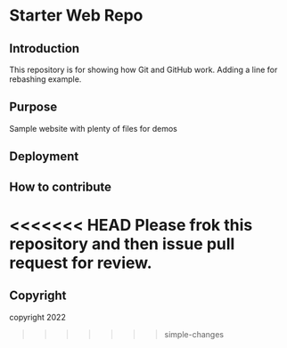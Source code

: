 # Starter Web Repo

## Introduction
This repository is for showing how Git and GitHub work. Adding a line for rebashing example.

## Purpose

Sample website with plenty of files for demos

## Deployment
## How to contribute

<<<<<<< HEAD
Please frok this repository and then issue pull request for review.
=======
## Copyright 
copyright 2022
>>>>>>> simple-changes
